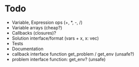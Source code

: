 # Todo

* Variable, Expression ops (+, *, -, /)
* Variable arrays (cheap?)
* Callbacks (closures)?
* Solution interface/format (vars + x, x: vec<f64>)
* Tests
* Documentation
* callback interface function get_problem / get_env (unsafe?)
* problem interface function: get_env? (unsafe)
